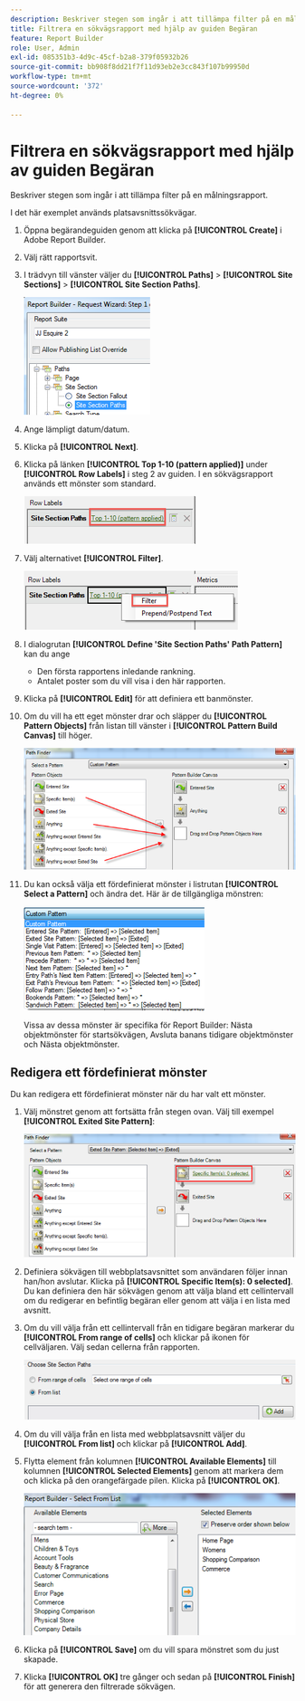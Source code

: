 ```yaml
---
description: Beskriver stegen som ingår i att tillämpa filter på en målningsrapport.
title: Filtrera en sökvägsrapport med hjälp av guiden Begäran
feature: Report Builder
role: User, Admin
exl-id: 085351b3-4d9c-45cf-b2a8-379f05932b26
source-git-commit: bb908f8dd21f7f11d93eb2e3cc843f107b99950d
workflow-type: tm+mt
source-wordcount: '372'
ht-degree: 0%

---
```


# Filtrera en sökvägsrapport med hjälp av guiden Begäran

Beskriver stegen som ingår i att tillämpa filter på en målningsrapport.

I det här exemplet används platsavsnittssökvägar.

1. Öppna begärandeguiden genom att klicka på **[!UICONTROL Create]** i Adobe Report Builder.
1. Välj rätt rapportsvit.
1. I trädvyn till vänster väljer du **[!UICONTROL Paths]** > **[!UICONTROL Site Sections]** > **[!UICONTROL Site Section Paths]**.

   ![Skärmbild med markerade sökvägar för webbplatsavsnitt.](assets/site_section_path_1.png)

1. Ange lämpligt datum/datum.

1. Klicka på **[!UICONTROL Next]**.

1. Klicka på länken **[!UICONTROL Top 1-10 (pattern applied)]** under **[!UICONTROL Row Labels]** i steg 2 av guiden. I en sökvägsrapport används ett mönster som standard.

   ![Skärmbild som visar standardmönstret för sökvägar.](assets/site_section_path_2.png)

1. Välj alternativet **[!UICONTROL Filter]**.

   ![Skärmbild som markerar filteralternativet.](assets/filter_option.png)

1. I dialogrutan **[!UICONTROL Define 'Site Section Paths' Path Pattern]** kan du ange
   * Den första rapportens inledande rankning.
   * Antalet poster som du vill visa i den här rapporten.
1. Klicka på **[!UICONTROL Edit]** för att definiera ett banmönster.

1. Om du vill ha ett eget mönster drar och släpper du **[!UICONTROL Pattern Objects]** från listan till vänster i **[!UICONTROL Pattern Build Canvas]** till höger.

   ![](assets/custom_pattern.png)

1. Du kan också välja ett fördefinierat mönster i listrutan **[!UICONTROL Select a Pattern]** och ändra det. Här är de tillgängliga mönstren:

   ![](assets/select_a_pattern.png)

   Vissa av dessa mönster är specifika för Report Builder: Nästa objektmönster för startsökvägen, Avsluta banans tidigare objektmönster och Nästa objektmönster.

## Redigera ett fördefinierat mönster

Du kan redigera ett fördefinierat mönster när du har valt ett mönster.

1. Välj mönstret genom att fortsätta från stegen ovan. Välj till exempel **[!UICONTROL Exited Site Pattern]**:

   ![Skärmbild som framhäver det valda mönstret.](assets/exited_site_pattern.png)

1. Definiera sökvägen till webbplatsavsnittet som användaren följer innan han/hon avslutar. Klicka på **[!UICONTROL Specific Item(s): 0 selected]**. Du kan definiera den här sökvägen genom att välja bland ett cellintervall om du redigerar en befintlig begäran eller genom att välja i en lista med avsnitt.

1. Om du vill välja från ett cellintervall från en tidigare begäran markerar du **[!UICONTROL From range of cells]** och klickar på ikonen för cellväljaren. Välj sedan cellerna från rapporten.

   ![Skärmbild som visar alternativen för att välja Från ett cellintervall eller från en lista.](assets/choose_site_section_paths.png)

1. Om du vill välja från en lista med webbplatsavsnitt väljer du **[!UICONTROL From list]** och klickar på **[!UICONTROL Add]**.

1. Flytta element från kolumnen **[!UICONTROL Available Elements]** till kolumnen **[!UICONTROL Selected Elements]** genom att markera dem och klicka på den orangefärgade pilen. Klicka på **[!UICONTROL OK]**.

   ![Skärmbild som visar tillgängliga element och markerade element.](assets/move_site_section_elements.png)

1. Klicka på **[!UICONTROL Save]** om du vill spara mönstret som du just skapade.

1. Klicka **[!UICONTROL OK]** tre gånger och sedan på **[!UICONTROL Finish]** för att generera den filtrerade sökvägen.
